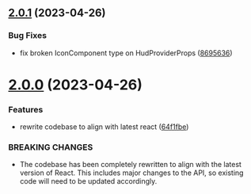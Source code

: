 ## [2.0.1](https://github.com/mohammedhammoud/react-native-hud-view/compare/v2.0.0...v2.0.1) (2023-04-26)


### Bug Fixes

* fix broken IconComponent type on HudProviderProps ([8695636](https://github.com/mohammedhammoud/react-native-hud-view/commit/8695636bca0900f99535c8a6d789830a35aae06a))

# [2.0.0](https://github.com/mohammedhammoud/react-native-hud-view/compare/v1.2.2...v2.0.0) (2023-04-26)


### Features

* rewrite codebase to align with latest react ([64f1fbe](https://github.com/mohammedhammoud/react-native-hud-view/commit/64f1fbe0f297db1aff40f64918b046e344a69edd))


### BREAKING CHANGES

* The codebase has been completely rewritten to align with the latest version of React. This includes major changes to the API, so existing code will need to be updated accordingly.
